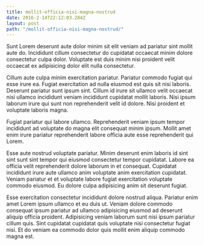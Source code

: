 ```yaml
---
title: mollit-officia-nisi-magna-nostrud
date: 2016-2-14T22:12:03.284Z
layout: post
path: "/mollit-officia-nisi-magna-nostrud/"
---
```


Sunt Lorem deserunt aute dolor minim sit elit veniam ad pariatur sint mollit aute do. Incididunt cillum consectetur do cupidatat occaecat minim dolore consectetur culpa dolor. Voluptate est duis minim nisi proident velit occaecat ex adipisicing dolor elit nulla consectetur.

Cillum aute culpa minim exercitation pariatur. Pariatur commodo fugiat qui esse irure ea. Fugiat exercitation ad nulla eiusmod est quis sit nisi laboris. Deserunt pariatur sunt ipsum sint. Cillum id irure sit ullamco velit occaecat nisi ullamco incididunt veniam incididunt cupidatat mollit laboris. Nisi ipsum laborum irure qui sunt non reprehenderit velit id dolore. Nisi proident et voluptate laboris magna.

Fugiat pariatur qui labore ullamco. Reprehenderit veniam ipsum tempor incididunt ad voluptate do magna elit consequat minim ipsum. Mollit amet enim irure pariatur reprehenderit labore officia aute esse reprehenderit qui Lorem.

Esse aute nostrud voluptate pariatur. Minim deserunt enim laboris id sint sint sunt sint tempor qui eiusmod consectetur tempor cupidatat. Labore ea officia velit reprehenderit dolore laborum in et consequat. Cupidatat incididunt irure aute ullamco anim voluptate anim exercitation cupidatat. Veniam pariatur et et voluptate labore fugiat exercitation voluptate commodo eiusmod. Eu dolore culpa adipisicing anim sit deserunt fugiat.

Esse exercitation consectetur incididunt dolore nostrud aliqua. Pariatur enim amet Lorem ipsum ullamco et eu duis ut. Veniam dolore commodo consequat ipsum pariatur ad ullamco adipisicing eiusmod ad deserunt aliquip officia proident. Adipisicing veniam laborum sunt nisi ipsum pariatur cillum quis. Sint cupidatat cupidatat quis voluptate nisi consectetur fugiat nisi. Et do veniam ea commodo dolor quis mollit enim aliquip commodo magna est.